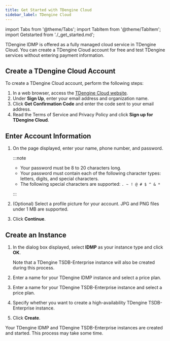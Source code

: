```yaml
---
title: Get Started with TDengine Cloud
sidebar_label: TDengine Cloud
---
```


import Tabs from '@theme/Tabs';
import TabItem from '@theme/TabItem';
import Getstarted from './_get_started.md';

TDengine IDMP is offered as a fully managed cloud service in TDengine Cloud. You can create a TDengine Cloud account for free and test TDengine services without entering payment information.

## Create a TDengine Cloud Account

To create a TDengine Cloud account, perform the following steps:

1. In a web browser, access the [TDengine Cloud website](https://cloud.tdengine.com).
1. Under **Sign Up**, enter your email address and organization name.
1. Click **Get Confirmation Code** and enter the code sent to your email address.
1. Read the Terms of Service and Privacy Policy and click **Sign up for TDengine Cloud**.

## Enter Account Information

1. On the page displayed, enter your name, phone number, and password.

   :::note
   
   - Your password must be 8 to 20 characters long. 
   - Your password must contain each of the following character types: letters, digits, and special characters.
   - The following special characters are supported: `. ~ ! @ # $ ^ & *`
   
   :::

1. (Optional) Select a profile picture for your account. JPG and PNG files under 1 MB are supported.
1. Click **Continue**.

## Create an Instance

1. In the dialog box displayed, select **IDMP** as your instance type and click **OK**.

   Note that a TDengine TSDB-Enterprise instance will also be created during this process.

1. Enter a name for your TDengine IDMP instance and select a price plan.

1. Enter a name for your TDengine TSDB-Enterprise instance and select a price plan.

1. Specify whether you want to create a high-availability TDengine TSDB-Enterprise instance.

1. Click **Create**.

Your TDengine IDMP and TDengine TSDB-Enterprise instances are created and started. This process may take some time.

<Getstarted />	